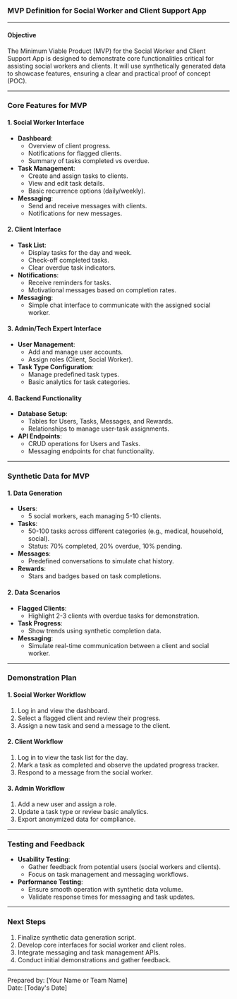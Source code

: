 ### MVP Definition for Social Worker and Client Support App

---

#### **Objective**
The Minimum Viable Product (MVP) for the Social Worker and Client Support App is designed to demonstrate core functionalities critical for assisting social workers and clients. It will use synthetically generated data to showcase features, ensuring a clear and practical proof of concept (POC).

---

### **Core Features for MVP**

#### **1. Social Worker Interface**
- **Dashboard**:
  - Overview of client progress.
  - Notifications for flagged clients.
  - Summary of tasks completed vs overdue.
- **Task Management**:
  - Create and assign tasks to clients.
  - View and edit task details.
  - Basic recurrence options (daily/weekly).
- **Messaging**:
  - Send and receive messages with clients.
  - Notifications for new messages.

#### **2. Client Interface**
- **Task List**:
  - Display tasks for the day and week.
  - Check-off completed tasks.
  - Clear overdue task indicators.
- **Notifications**:
  - Receive reminders for tasks.
  - Motivational messages based on completion rates.
- **Messaging**:
  - Simple chat interface to communicate with the assigned social worker.

#### **3. Admin/Tech Expert Interface**
- **User Management**:
  - Add and manage user accounts.
  - Assign roles (Client, Social Worker).
- **Task Type Configuration**:
  - Manage predefined task types.
  - Basic analytics for task categories.

#### **4. Backend Functionality**
- **Database Setup**:
  - Tables for Users, Tasks, Messages, and Rewards.
  - Relationships to manage user-task assignments.
- **API Endpoints**:
  - CRUD operations for Users and Tasks.
  - Messaging endpoints for chat functionality.

---

### **Synthetic Data for MVP**

#### **1. Data Generation**
- **Users**:
  - 5 social workers, each managing 5-10 clients.
- **Tasks**:
  - 50-100 tasks across different categories (e.g., medical, household, social).
  - Status: 70% completed, 20% overdue, 10% pending.
- **Messages**:
  - Predefined conversations to simulate chat history.
- **Rewards**:
  - Stars and badges based on task completions.

#### **2. Data Scenarios**
- **Flagged Clients**:
  - Highlight 2-3 clients with overdue tasks for demonstration.
- **Task Progress**:
  - Show trends using synthetic completion data.
- **Messaging**:
  - Simulate real-time communication between a client and social worker.

---

### **Demonstration Plan**

#### **1. Social Worker Workflow**
1. Log in and view the dashboard.
2. Select a flagged client and review their progress.
3. Assign a new task and send a message to the client.

#### **2. Client Workflow**
1. Log in to view the task list for the day.
2. Mark a task as completed and observe the updated progress tracker.
3. Respond to a message from the social worker.

#### **3. Admin Workflow**
1. Add a new user and assign a role.
2. Update a task type or review basic analytics.
3. Export anonymized data for compliance.

---

### **Testing and Feedback**
- **Usability Testing**:
  - Gather feedback from potential users (social workers and clients).
  - Focus on task management and messaging workflows.
- **Performance Testing**:
  - Ensure smooth operation with synthetic data volume.
  - Validate response times for messaging and task updates.

---

### **Next Steps**
1. Finalize synthetic data generation script.
2. Develop core interfaces for social worker and client roles.
3. Integrate messaging and task management APIs.
4. Conduct initial demonstrations and gather feedback.

---

Prepared by: [Your Name or Team Name]  
Date: [Today's Date]

